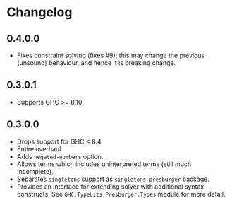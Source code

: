Changelog
==========

## 0.4.0.0
* Fixes constraint solving (fixes #9); this may change the previous (unsound) behaviour, and hence it is breaking change.

## 0.3.0.1
* Supports GHC >= 8.10.

## 0.3.0.0
* Drops support for GHC < 8.4
* Entire overhaul.
* Adds `negated-numbers` option.
* Allows terms which includes uninterpreted terms (still much incomplete).
* Separates `singletons` support as `singletons-presburger` package.
* Provides an interface for extending solver with additional syntax constructs.
  See `GHC.TypeLits.Presburger.Types` module for more detail.
